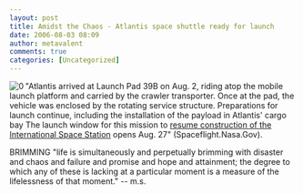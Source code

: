 ```yaml
---
layout: post
title: Amidst the Chaos - Atlantis space shuttle ready for launch
date: 2006-08-03 08:09
author: metavalent
comments: true
categories: [Uncategorized]
---
```

<!--Lead Photo --><a href="http://www.nasa.gov/images/content/153213main_coolroll-lg.jpg"><img src="http://img517.imageshack.us/img517/628/153212maincoolrollxy6.jpg" align="left" border="0" alt="0" /></a><!-- Commentary -->"Atlantis arrived at Launch Pad 39B on Aug. 2, riding atop the mobile launch platform and carried by the crawler transporter. Once at the pad, the vehicle was enclosed by the rotating service structure. Preparations for launch continue, including the installation of the payload in Atlantis' cargo bay The launch window for this mission to <a href="http://www.nasa.gov/mission_pages/shuttle/main/index.html">resume construction of the International Space Station</a> opens Aug. 27" (Spaceflight.Nasa.Gov).

BRIMMING
"life is simultaneously and perpetually brimming with disaster and chaos and failure and promise and hope and attainment; the degree to which any of these is lacking at a particular moment is a measure of the lifelessness of that moment." -- m.s.
